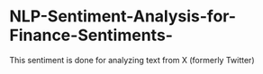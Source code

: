 # NLP-Sentiment-Analysis-for-Finance-Sentiments-
This sentiment is done for analyzing text from X (formerly Twitter)
